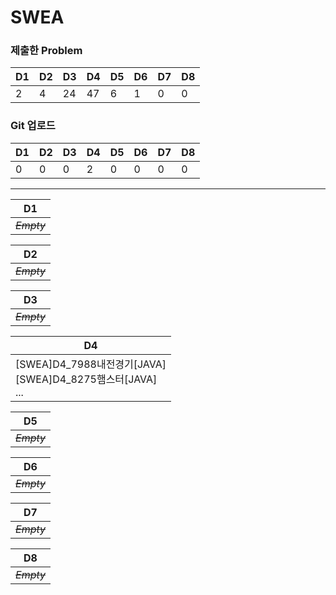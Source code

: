 # SWEA

### 제출한 Problem

| D1   | D2   | D3   | D4   | D5   | D6   | D7   | D8   |
| ---- | ---- | ---- | ---- | ---- | ---- | ---- | ---- |
| 2    | 4    | 24   | 47   | 6    | 1    | 0    | 0    |





### Git 업로드

| D1   | D2   | D3   | D4   | D5   | D6   | D7   | D8   |
| ---- | ---- | ---- | ---- | ---- | ---- | ---- | ---- |
| 0    | 0    | 0    | 2    | 0    | 0    | 0    | 0    |

---



| D1          |
| ----------- |
| ~~*Empty*~~ |

| D2          |
| ----------- |
| ~~*Empty*~~ |

| D3          |
| ----------- |
| ~~*Empty*~~ |

| D4                                                           |
| ------------------------------------------------------------ |
| [SWEA\]D4_7988내전경기[JAVA] <br />[SWEA\]D4_8275햄스터[JAVA] <br />... |



| D5          |
| ----------- |
| ~~*Empty*~~ |

| D6          |
| ----------- |
| ~~*Empty*~~ |

| D7          |
| ----------- |
| ~~*Empty*~~ |

| D8          |
| ----------- |
| ~~*Empty*~~ |

